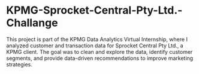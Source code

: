 # KPMG-Sprocket-Central-Pty-Ltd.-Challange
This project is part of the KPMG Data Analytics Virtual Internship, where I analyzed customer and transaction data for Sprocket Central Pty Ltd., a KPMG client. The goal was to clean and explore the data, identify customer segments, and provide data-driven recommendations to improve marketing strategies.
